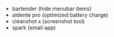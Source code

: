 -   bartender (hide menubar items)
-   aldente pro (optimized battery charge)
-   cleanshot x (screenshot tool)
-   spark (email app)
